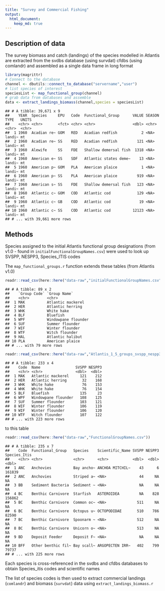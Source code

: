 ```yaml
---
title: "Survey and Commercial Fishing"
output: 
  html_document:
    keep_md: true
---
```




## Description of data

The survey biomass and catch (landings) of the species modelled in Atlantis are extracted from the svdbs database (using survdat) cfdbs (using comlandr) and assembled as a single data frame in long format


```r
library(magrittr)
# Connect to the database
channel <- dbutils::connect_to_database("servername","user")
# list species of interest
speciesList <- map_functional_group(channel)
# grab data from databases and assemble
data <- extract_landings_biomass(channel,species = speciesList)
```

```
## # A tibble: 39,671 x 9
##    YEAR  Species     EPU   Code  Functional_Group      VALUE SEASON TYPE   UNITS
##    <chr> <chr>       <fct> <chr> <chr>                 <dbl> <chr>  <chr>  <chr>
##  1 1960  Acadian re~ GOM   RED   Acadian redfish           2 <NA>   landi~ mt   
##  2 1960  Acadian re~ SS    RED   Acadian redfish         121 <NA>   landi~ mt   
##  3 1960  Alewife     SS    FDE   Shallow demersal fish  1318 <NA>   landi~ mt   
##  4 1960  American e~ SS    SDF   Atlantic states deme~    13 <NA>   landi~ mt   
##  5 1960  American p~ GOM   PLA   American plaice           1 <NA>   landi~ mt   
##  6 1960  American p~ SS    PLA   American plaice         919 <NA>   landi~ mt   
##  7 1960  American s~ SS    FDE   Shallow demersal fish   123 <NA>   landi~ mt   
##  8 1960  Atlantic c~ GOM   COD   Atlantic cod            129 <NA>   landi~ mt   
##  9 1960  Atlantic c~ GB    COD   Atlantic cod             19 <NA>   landi~ mt   
## 10 1960  Atlantic c~ SS    COD   Atlantic cod          12123 <NA>   landi~ mt   
## # ... with 39,661 more rows
```


## Methods

Species assigned to the initial Atlantis functional group designations (from v1.0 - found in `initialFunctionalGroupNames.csv`) were used to look up SVSPP, NESPP3, Species_ITIS codes

The `map_functional_groups.r` function extends these tables (from Atlantis v1.0)

```r
readr::read_csv(here::here("data-raw","initialFunctionalGroupNames.csv"))
```

```
## # A tibble: 89 x 2
##    `Group Code` `Group Name`       
##    <chr>        <chr>              
##  1 MAK          Atlantic mackerel  
##  2 HER          Atlantic herring   
##  3 WHK          White hake         
##  4 BLF          Bluefish           
##  5 WPF          Windowpane flounder
##  6 SUF          Summer flounder    
##  7 WIF          Winter flounder    
##  8 WTF          Witch flounder     
##  9 HAL          Atlantic halibut   
## 10 PLA          American plaice    
## # ... with 79 more rows
```

```r
readr::read_csv(here::here("data-raw","Atlantis_1_5_groups_svspp_nespp3.csv"))
```

```
## # A tibble: 233 x 4
##    Code  Name                SVSPP NESPP3
##    <chr> <chr>               <dbl>  <dbl>
##  1 MAK   Atlantic mackerel     121    212
##  2 HER   Atlantic herring       32    168
##  3 WHK   White hake             76    153
##  4 WHK   White hake             76    154
##  5 BLF   Bluefish              135     23
##  6 WPF   Windowpane flounder   108    125
##  7 SUF   Summer flounder       103    121
##  8 WIF   Winter flounder       106    119
##  9 WIF   Winter flounder       106    120
## 10 WTF   Witch flounder        107    122
## # ... with 223 more rows
```
to this table 

```r
readr::read_csv(here::here("data-raw","FunctionalGroupNames.csv"))
```

```
## # A tibble: 235 x 7
##    Code  Functional_Group   Species    Scientific_Name SVSPP NESPP3 Species_Itis
##    <chr> <chr>              <chr>      <chr>           <dbl>  <dbl>        <dbl>
##  1 ANC   Anchovies          Bay ancho~ ANCHOA MITCHIL~    43      6       161839
##  2 ANC   Anchovies          Striped a~ <NA>               44     NA           NA
##  3 BB    Sediment Bacteria  Sediment ~ <NA>               NA     NA           NA
##  4 BC    Benthic Carnivore  Starfish   ASTEROIDEA         NA    828       156862
##  5 BC    Benthic Carnivore  Common oc~ <NA>              511     NA           NA
##  6 BC    Benthic Carnivore  Octopus u~ OCTOPODIDAE       510    786        82590
##  7 BC    Benthic Carnivore  Spoonarm ~ <NA>              512     NA           NA
##  8 BC    Benthic Carnivore  Unicorn o~ <NA>              513     NA           NA
##  9 BD    Deposit Feeder     Deposit F~ <NA>               NA     NA           NA
## 10 BFF   Other benthic fil~ Bay scall~ ARGOPECTEN IRR~   402    799        79737
## # ... with 225 more rows
```

Each species is cross-referenced in the svdbs and cfdbs databases to obtain Species_itis codes and scientific names

The list of species codes is then used to extract commercial landings (`comlandr`) and biomass (`survdat`) data using `extract_landings_biomass.r`

